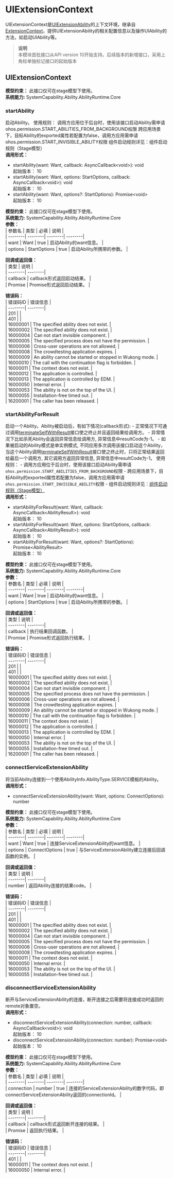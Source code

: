 # UIExtensionContext    
UIExtensionContext是[UIExtensionAbility](js-apis-app-ability-uiExtensionAbility.md)的上下文环境，继承自[ExtensionContext](js-apis-inner-application-extensionContext.md)，提供UIExtensionAbility的相关配置信息以及操作UIAbility的方法，如启动UIAbility等。  
> **说明**   
>本模块首批接口从API version 10开始支持。后续版本的新增接口，采用上角标单独标记接口的起始版本  
    
## UIExtensionContext  
 **模型约束：** 此接口仅可在stage模型下使用。  
 **系统能力:**  SystemCapability.Ability.AbilityRuntime.Core    
### startAbility    
启动Ability。  使用规则：  调用方应用位于后台时，使用该接口启动Ability需申请ohos.permission.START_ABILITIES_FROM_BACKGROUND权限 跨应用场景下，目标Ability的exported属性若配置为false，调用方应用需申请ohos.permission.START_INVISIBLE_ABILITY权限 组件启动规则详见：组件启动规则（Stage模型）  
 **调用形式：**     
    
- startAbility(want: Want, callback: AsyncCallback\<void>): void    
起始版本： 10    
- startAbility(want: Want, options: StartOptions, callback: AsyncCallback\<void>): void    
起始版本： 10    
- startAbility(want: Want, options?: StartOptions): Promise\<void>    
起始版本： 10  
  
 **模型约束：** 此接口仅可在stage模型下使用。  
 **系统能力:**  SystemCapability.Ability.AbilityRuntime.Core    
 **参数：**     
| 参数名 | 类型 | 必填 | 说明 |  
| --------| --------| --------| --------|  
| want | Want | true | 启动Ability的want信息。 |  
| options | StartOptions | true | 启动Ability所携带的参数。 |  
    
 **回调或返回值：**     
| 类型 | 说明 |  
| --------| --------|  
| callback | callback形式返回启动结果。 |  
| Promise<void> | Promise形式返回启动结果。 |  
    
    
 **错误码：**     
| 错误码ID | 错误信息 |  
| --------| --------|  
| 201 |  |  
| 401 |  |  
| 16000001 | The specified ability does not exist. |  
| 16000002 | The specified ability does not exist. |  
| 16000004 | Can not start invisible component. |  
| 16000005 | The specified process does not have the permission. |  
| 16000006 | Cross-user operations are not allowed. |  
| 16000008 | The crowdtesting application expires. |  
| 16000009 | An ability cannot be started or stopped in Wukong mode. |  
| 16000010 | The call with the continuation flag is forbidden. |  
| 16000011 | The context does not exist. |  
| 16000012 | The application is controlled. |  
| 16000013 | The application is controlled by EDM. |  
| 16000050 | Internal error. |  
| 16000053 | The ability is not on the top of the UI. |  
| 16000055 | Installation-free timed out. |  
| 16200001 | The caller has been released. |  
    
### startAbilityForResult    
启动一个Ability。Ability被启动后，有如下情况(callback形式):  - 正常情况下可通过调用[terminateSelfWithResult](js-apis-inner-application-uiAbilityContext.md#uiabilitycontextterminateselfwithresult)接口使之终止并且返回结果给调用方。  - 异常情况下比如杀死Ability会返回异常信息给调用方, 异常信息中resultCode为-1。  - 如果被启动的Ability模式是单实例模式, 不同应用多次调用该接口启动这个Ability，当这个Ability调用[terminateSelfWithResult](js-apis-inner-application-uiAbilityContext.md#uiabilitycontextterminateselfwithresult)接口使之终止时，只将正常结果返回给最后一个调用方, 其它调用方返回异常信息, 异常信息中resultCode为-1。  使用规则：  - 调用方应用位于后台时，使用该接口启动Ability需申请`ohos.permission.START_ABILITIES_FROM_BACKGROUND`权限  - 跨应用场景下，目标Ability的exported属性若配置为false，调用方应用需申请`ohos.permission.START_INVISIBLE_ABILITY`权限  - 组件启动规则详见：[组件启动规则（Stage模型）](../../application-models/component-startup-rules.md)  
 **调用形式：**     
    
- startAbilityForResult(want: Want, callback: AsyncCallback\<AbilityResult>): void    
起始版本： 10    
- startAbilityForResult(want: Want, options: StartOptions, callback: AsyncCallback\<AbilityResult>): void    
起始版本： 10    
- startAbilityForResult(want: Want, options?: StartOptions): Promise\<AbilityResult>    
起始版本： 10  
  
 **模型约束：** 此接口仅可在stage模型下使用。  
 **系统能力:**  SystemCapability.Ability.AbilityRuntime.Core    
 **参数：**     
| 参数名 | 类型 | 必填 | 说明 |  
| --------| --------| --------| --------|  
| want | Want | true | 启动Ability的want信息。 |  
| options | StartOptions | true | 启动Ability所携带的参数。 |  
    
 **回调或返回值：**     
| 类型 | 说明 |  
| --------| --------|  
| callback | 执行结果回调函数。 |  
| Promise<AbilityResult> | Promise形式返回执行结果。 |  
    
    
 **错误码：**     
| 错误码ID | 错误信息 |  
| --------| --------|  
| 201 |  |  
| 401 |  |  
| 16000001 | The specified ability does not exist. |  
| 16000002 | The specified ability does not exist. |  
| 16000004 | Can not start invisible component. |  
| 16000005 | The specified process does not have the permission. |  
| 16000006 | Cross-user operations are not allowed. |  
| 16000008 | The crowdtesting application expires. |  
| 16000009 | An ability cannot be started or stopped in Wukong mode. |  
| 16000010 | The call with the continuation flag is forbidden. |  
| 16000011 | The context does not exist. |  
| 16000012 | The application is controlled. |  
| 16000013 | The application is controlled by EDM. |  
| 16000050 | Internal error. |  
| 16000053 | The ability is not on the top of the UI. |  
| 16000055 | Installation-free timed out. |  
| 16200001 | The caller has been released. |  
    
### connectServiceExtensionAbility    
将当前Ability连接到一个使用AbilityInfo.AbilityType.SERVICE模板的Ability。  
 **调用形式：**     
- connectServiceExtensionAbility(want: Want, options: ConnectOptions): number  
  
 **模型约束：** 此接口仅可在stage模型下使用。  
 **系统能力:**  SystemCapability.Ability.AbilityRuntime.Core    
 **参数：**     
| 参数名 | 类型 | 必填 | 说明 |  
| --------| --------| --------| --------|  
| want | Want | true | 连接ServiceExtensionAbility的want信息。 |  
| options | ConnectOptions | true | 与ServiceExtensionAbility建立连接后回调函数的实例。 |  
    
 **回调或返回值：**     
| 类型 | 说明 |  
| --------| --------|  
| number | 返回Ability连接的结果code。 |  
    
    
 **错误码：**     
| 错误码ID | 错误信息 |  
| --------| --------|  
| 201 |  |  
| 401 |  |  
| 16000001 | The specified ability does not exist. |  
| 16000002 | The specified ability does not exist. |  
| 16000004 | Can not start invisible component. |  
| 16000005 | The specified process does not have the permission. |  
| 16000006 | Cross-user operations are not allowed. |  
| 16000008 | The crowdtesting application expires. |  
| 16000011 | The context does not exist. |  
| 16000050 | Internal error. |  
| 16000053 | The ability is not on the top of the UI. |  
| 16000055 | Installation-free timed out. |  
    
### disconnectServiceExtensionAbility    
断开与ServiceExtensionAbility的连接，断开连接之后需要将连接成功时返回的remote对象置空。  
 **调用形式：**     
    
- disconnectServiceExtensionAbility(connection: number, callback: AsyncCallback\<void>): void    
起始版本： 10    
- disconnectServiceExtensionAbility(connection: number): Promise\<void>    
起始版本： 10  
  
 **模型约束：** 此接口仅可在stage模型下使用。  
 **系统能力:**  SystemCapability.Ability.AbilityRuntime.Core    
 **参数：**     
| 参数名 | 类型 | 必填 | 说明 |  
| --------| --------| --------| --------|  
| connection | number | true | 连接的ServiceExtensionAbility的数字代码，即connectServiceExtensionAbility返回的connectionId。 |  
    
 **回调或返回值：**     
| 类型 | 说明 |  
| --------| --------|  
| callback | callback形式返回断开连接的结果。 |  
| Promise<void> | 返回执行结果。 |  
    
    
 **错误码：**     
| 错误码ID | 错误信息 |  
| --------| --------|  
| 401 |  |  
| 16000011 | The context does not exist. |  
| 16000050 | Internal error. |  
